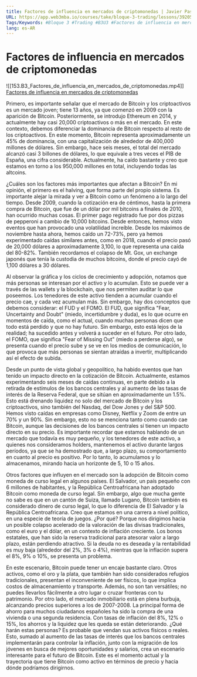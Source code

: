 ```yaml
---
title: Factores de influencia en mercados de criptomonedas | Javier Pastor
URL: https://app.web3mba.io/courses/take/bloque-3-trading/lessons/39205064-3-1-factores-de-influencia-en-mercados-de-criptomonedas-javier-pastor
Tags/Keywords: #Bloque 3 #Trading #B3U3 #Factores de influencia en mercados en Criptomonedas #influencia en mercado #mercado de criptomonedas #Javier Pastor
lang: es-AR
---
```

# Factores de influencia en mercados de criptomonedas
![[153.B3_Factores_de_influencia_en_mercados_de_criptomonedas.mp4]]
[Factores de influencia en mercados de criptomonedas](https://app.web3mba.io?wvideo=aw7jo6mz1s)

Primero, es importante señalar que el mercado de Bitcoin y los criptoactivos es un mercado joven; tiene 13 años, ya que comenzó en 2009 con la aparición de Bitcoin. Posteriormente, se introdujo Ethereum en 2014, y actualmente hay casi 20,000 criptoactivos o más en el mercado. En este contexto, debemos diferenciar la dominancia de Bitcoin respecto al resto de los criptoactivos. En este momento, Bitcoin representa aproximadamente un 45% de dominancia, con una capitalización de alrededor de 400,000 millones de dólares. Sin embargo, hace seis meses, el total del mercado alcanzó casi 3 billones de dólares, lo que equivale a tres veces el PIB de España, una cifra considerable. Actualmente, ha caído bastante y creo que estamos en torno a los 950,000 millones en total, incluyendo todas las altcoins.

¿Cuáles son los factores más importantes que afectan a Bitcoin? En mi opinión, el primero es el halving, que forma parte del propio sistema. Es importante alejar la mirada y ver a Bitcoin como un fenómeno a lo largo del tiempo. Desde 2009, cuando la cotización era de céntimos, hasta la primera compra de Bitcoin, que fue de un dólar por mil bitcoins a finales de 2010, han ocurrido muchas cosas. El primer pago registrado fue por dos pizzas de pepperoni a cambio de 10,000 bitcoins. Desde entonces, hemos visto eventos que han provocado una volatilidad increíble. Desde los máximos de noviembre hasta ahora, hemos caído un 72-73%, pero ya hemos experimentado caídas similares antes, como en 2018, cuando el precio pasó de 20,000 dólares a aproximadamente 3,100, lo que representa una caída del 80-82%. También recordamos el colapso de Mt. Gox, un exchange japonés que tenía la custodia de muchos bitcoins, donde el precio cayó de 1,100 dólares a 30 dólares.

Al observar la gráfica y los ciclos de crecimiento y adopción, notamos que más personas se interesan por el activo y lo acumulan. Esto se puede ver a través de las wallets y la blockchain, que nos permiten auditar lo que poseemos. Los tenedores de este activo tienden a acumular cuando el precio cae, y cada vez acumulan más. Sin embargo, hay dos conceptos que debemos considerar: el FUD y el FOMO. El FUD, que significa "Fear, Uncertainty and Doubt" (miedo, incertidumbre y duda), es lo que ocurre en momentos de caída, como el actual, cuando muchas personas dicen que todo está perdido y que no hay futuro. Sin embargo, esto está lejos de la realidad; ha sucedido antes y volverá a suceder en el futuro. Por otro lado, el FOMO, que significa "Fear of Missing Out" (miedo a perderse algo), se presenta cuando el precio sube y se ve en los medios de comunicación, lo que provoca que más personas se sientan atraídas a invertir, multiplicando así el efecto de subida.

Desde un punto de vista global y geopolítico, ha habido eventos que han tenido un impacto directo en la cotización de Bitcoin. Actualmente, estamos experimentando seis meses de caídas continuas, en parte debido a la retirada de estímulos de los bancos centrales y al aumento de las tasas de interés de la Reserva Federal, que se sitúan en aproximadamente un 1.5%. Esto está drenando liquidez no solo del mercado de Bitcoin y los criptoactivos, sino también del Nasdaq, del Dow Jones y del S&P 500. Hemos visto caídas en empresas como Disney, Netflix y Zoom de entre un 70% y un 90%. Sin embargo, esto no se menciona tanto como cuando cae Bitcoin, aunque las decisiones de los bancos centrales sí tienen un impacto directo en su precio. Es importante recordar que estamos hablando de un mercado que todavía es muy pequeño, y los tenedores de este activo, a quienes nos consideramos holders, mantenemos el activo durante largos períodos, ya que se ha demostrado que, a largo plazo, su comportamiento en cuanto al precio es positivo. Por lo tanto, lo acumulamos y lo almacenamos, mirando hacia un horizonte de 5, 10 o 15 años.

Otros factores que influyen en el mercado son la adopción de Bitcoin como moneda de curso legal en algunos países. El Salvador, un país pequeño con 6 millones de habitantes, y la República Centroafricana han adoptado Bitcoin como moneda de curso legal. Sin embargo, algo que mucha gente no sabe es que en un cantón de Suiza, llamado Lugano, Bitcoin también es considerado dinero de curso legal, lo que lo diferencia de El Salvador y la República Centroafricana. Creo que estamos en una carrera a nivel político, en una especie de teoría de juegos. ¿Por qué? Porque nos dirigimos hacia un posible colapso acelerado de la valoración de las divisas tradicionales, como el euro y el dólar, en un contexto de inflación creciente. Los bonos estatales, que han sido la reserva tradicional para atesorar valor a largo plazo, están perdiendo atractivo. Si la deuda no es deseada y la rentabilidad es muy baja (alrededor del 2%, 3% o 4%), mientras que la inflación supera el 8%, 9% o 10%, se presenta un problema.

En este escenario, Bitcoin puede tener un encaje bastante claro. Otros activos, como el oro y la plata, que también han sido considerados refugios tradicionales, presentan el inconveniente de ser físicos, lo que implica costos de almacenamiento y transporte. Además, no son tan versátiles; no puedes llevarlos fácilmente a otro lugar o cruzar fronteras con tu patrimonio. Por otro lado, el mercado inmobiliario está en plena burbuja, alcanzando precios superiores a los de 2007-2008. La principal forma de ahorro para muchos ciudadanos españoles ha sido la compra de una vivienda o una segunda residencia. Con tasas de inflación del 8%, 12% o 15%, los ahorros y la liquidez que les queda se están deteriorando. ¿Qué harán estas personas? Es probable que vendan sus activos físicos o reales. Esto, sumado al aumento de las tasas de interés que los bancos centrales implementarán para controlar la inflación, junto con la migración de los jóvenes en busca de mejores oportunidades y salarios, crea un escenario interesante para el futuro de Bitcoin. Este es el momento actual y la trayectoria que tiene Bitcoin como activo en términos de precio y hacia dónde podríamos dirigirnos.